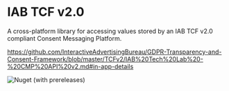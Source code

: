# IAB TCF v2.0

A cross-platform library for accessing values stored by an IAB TCF v2.0 compliant Consent Messaging Platform.

https://github.com/InteractiveAdvertisingBureau/GDPR-Transparency-and-Consent-Framework/blob/master/TCFv2/IAB%20Tech%20Lab%20-%20CMP%20API%20v2.md#in-app-details

![Nuget (with prereleases)](https://img.shields.io/nuget/vpre/GamesWithGravitas.IabTcf)

